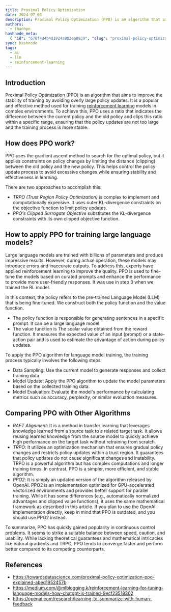 ```yaml
---
title: Proximal Policy Optimization
date: 2024-07-03
description: Proximal Policy Optimization (PPO) is an algorithm that aims to improve the stability of training by avoiding overly large policy updates. It is a popular and effective method used for training [ reinforcement learning]() models in complex environments. To achieve this, PPO uses a ratio that indicates the difference between the current policy and the old policy and clips this ratio within a specific range, ensuring that the policy updates are not too large and the training process is more stable...
authors:
  - thanhpn
hashnode_meta:
  { "id": "670f4d4b4d1924a802ea8939", "slug": "proximal-policy-optimization" }
sync: hashnode
tags:
  - ai
  - llm
  - reinforcement-learning
---
```


## Introduction

Proximal Policy Optimization (PPO) is an algorithm that aims to improve the stability of training by avoiding overly large policy updates. It is a popular and effective method used for training [ reinforcement learning]() models in complex environments. To achieve this, PPO uses a ratio that indicates the difference between the current policy and the old policy and clips this ratio within a specific range, ensuring that the policy updates are not too large and the training process is more stable.

## How does PPO work?

PPO uses the gradient ascent method to search for the optimal policy, but it applies constraints on policy changes by limiting the distance (clipping) between the old policy and the new policy. This helps control the policy update process to avoid excessive changes while ensuring stability and effectiveness in learning.

There are two approaches to accomplish this:

- _TRPO (Trust Region Policy Optimization)_ is complex to implement and computationally expensive. It uses outer KL-divergence constraints on the objective function to limit policy updates.
- _PPO's Clipped Surrogate Objective_ substitutes the KL-divergence constraints with its own clipped objective function.

## How to apply PPO for training large language models?

Large language models are trained with billions of parameters and produce impressive results. However, during actual operation, these models may introduce errors and inaccurate outputs. To address this, experts have applied reinforcement learning to improve the quality. PPO is used to fine-tune the models based on curated prompts and enhance the performance to provide more user-friendly responses. It was use in step 3 when we trained the RL model.

In this context, the policy refers to the pre-trained Language Model (LLM) that is being fine-tuned. We construct both the policy function and the value function.

- The policy function is responsible for generating sentences in a specific prompt. It can be a large language model
- The value function is The scalar value obtained from the reward function. It measures the expected value of an input (prompt) or a state-action pair and is used to estimate the advantage of action during policy updates.

To apply the PPO algorithm for language model training, the training process typically involves the following steps:

- Data Sampling: Use the current model to generate responses and collect training data.
- Model Update: Apply the PPO algorithm to update the model parameters based on the collected training data.
- Model Evaluation: Evaluate the model's performance by calculating metrics such as accuracy, perplexity, or similar evaluation measures.

## Comparing PPO with Other Algorithms

- _RAFT Alignment_: It is a method in transfer learning that leverages knowledge learned from a source task to a related target task. It allows reusing learned knowledge from the source model to quickly achieve high performance on the target task without retraining from scratch.
- _TRPO_: It utilizes an optimization mechanism that ensures gradual policy changes and restricts policy updates within a trust region. It guarantees that policy updates do not cause significant changes and instability. TRPO is a powerful algorithm but has complex computations and longer training times. In contrast, PPO is a simpler, more efficient, and stable algorithm.
- _PPO2_: It is simply an updated version of the algorithm released by OpenAI. PPO2 is an implementation optimized for GPU-accelerated vectorized environments and provides better support for parallel training. While it has some differences (e.g., automatically normalized advantages and clipped value functions), it uses the same mathematical framework as described in this article. If you plan to use the OpenAI implementation directly, keep in mind that PPO is outdated, and you should use PPO2 instead.

To summarize, PPO has quickly gained popularity in continuous control problems. It seems to strike a suitable balance between speed, caution, and usability. While lacking theoretical guarantees and mathematical intricacies like natural gradients and TRPO, PPO tends to converge faster and perform better compared to its competing counterparts.

## References

- https://towardsdatascience.com/proximal-policy-optimization-ppo-explained-abed1952457b
- https://medium.com/@mlblogging.k/reinforcement-learning-for-tuning-language-models-how-chatgpt-is-trained-9ecf23518302
- https://openai.com/research/learning-to-summarize-with-human-feedback
